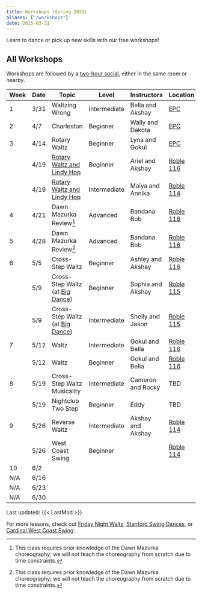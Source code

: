 ```yaml
---
title: Workshops (Spring 2025)
aliases: ["/workshops"]
date: 2025-03-31
---
```


Learn to dance or pick up new skills with our free workshops!

<!--more-->

## All Workshops

Workshops are followed by a [two-hour social](/events), either in the same room
or nearby.

| Week | Date | Topic                                       | Level        | Instructors       | Location           | Time      |
|------|------|---------------------------------------------|--------------|-------------------|--------------------|-----------|
| 1    | 3/31 | Waltzing Wrong                              | Intermediate | Bella and Akshay  | [EPC][epc]         | 7-8       |
| 2    | 4/7  | Charleston                                  | Beginner     | Wally and Dakota  | [EPC][epc]         | 7-8       |
| 3    | 4/14 | Rotary Waltz                                | Beginner     | Lyna and Gokul    | [EPC][epc]         | 7-8       |
|      | 4/19 | [Rotary Waltz and Lindy Hop][jazz]          | Beginner     | Ariel and Akshay  | [Roble 116][roble] | 5-7       |
|      | 4/19 | [Rotary Waltz and Lindy Hop][jazz]          | Intermediate | Maiya and Annika  | [Roble 114][roble] | 5-7       |
| 4    | 4/21 | Dawn Mazurka Review[^1]                     | Advanced     | Bandana Bob       | [Roble 116][roble] | 8-9:30    |
| 5    | 4/28 | Dawn Mazurka Review[^1]                     | Advanced     | Bandana Bob       | [Roble 116][roble] | 8-9:30    |
| 6    | 5/5  | Cross-Step Waltz                            | Beginner     | Ashley and Akshay | [Roble 116][roble] | 8-9:30    |
|      | 5/9  | Cross-Step Waltz (at [Big Dance][bigdance]) | Beginner     | Sophia and Akshay | [Roble 115][roble] | 8-9       |
|      | 5/9  | Cross-Step Waltz (at [Big Dance][bigdance]) | Intermediate | Shelly and Jason  | [Roble 115][roble] | 8-9       |
| 7    | 5/12 | Waltz                                       | Intermediate | Gokul and Bella   | [Roble 116][roble] | 8-9       |
|      | 5/12 | Waltz                                       | Beginner     | Gokul and Bella   | [Roble 116][roble] | 9-9:30    |
| 8    | 5/19 | Cross-Step Waltz Musicality                 | Intermediate | Cameron and Rocky | TBD                | 7:30-8:30 |
|      | 5/19 | Nightclub Two Step                          | Beginner     | Eddy              | TBD                | 8:30-9:30 |
| 9    | 5/26 | Reverse Waltz                               | Intermediate | Akshay and Akshay | [Roble 114][roble] | 7:30-8:30 |
|      | 5/26 | West Coast Swing                            | Beginner     |                   | [Roble 114][roble] | 8:30-9:30 |
| 10   | 6/2  |                                             |              |                   |                    |           |
| N/A  | 6/16 |                                             |              |                   |                    |           |
| N/A  | 6/23 |                                             |              |                   |                    |           |
| N/A  | 6/30 |                                             |              |                   |                    |           |

[^1]: This class requires prior knowledge of the Dawn Mazurka choreography; we
    will not teach the choreography from scratch due to time constraints.

Last updated: {{< LastMod >}}

For more lessons, check out [Friday Night Waltz][fnw], [Stanford Swing
Dances][ssd], or [Cardinal West Coast Swing][wcs].

[epc]: /info/locations/#elliott-program-center
[roble]: /info/locations/#roble-gym
[gcc]: /info/locations/#graduate-community-center
[rains]: /info/locations/#rains-houses
[ssd]: https://swing.stanford.edu
[wcs]: https://www.facebook.com/cardinalswing/
[fnw]: http://fridaynightwaltz.com/
[vball]: https://vienneseball.stanford.edu
[evgr]: /info/locations/#escondido-village-graduate-residences

[jazz]: /posts/25spr-all-that-jazz
[bigdance]: https://bigdance.stanford.edu/
